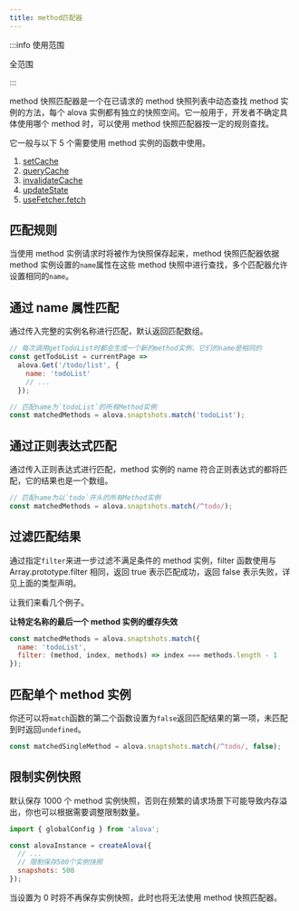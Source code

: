 ```yaml
---
title: method匹配器
---
```


:::info 使用范围

全范围

:::

method 快照匹配器是一个在已请求的 method 快照列表中动态查找 method 实例的方法，每个 alova 实例都有独立的快照空间。它一般用于，开发者不确定具体使用哪个 method 时，可以使用 method 快照匹配器按一定的规则查找。

它一般与以下 5 个需要使用 method 实例的函数中使用。

1. [setCache](/tutorial/cache/set-and-query)
2. [queryCache](/tutorial/cache/set-and-query)
3. [invalidateCache](/tutorial/cache/manually-invalidate)
4. [updateState](/tutorial/client/in-depth/update-across-components)
5. [useFetcher.fetch](/tutorial/client/strategy/use-fetcher)

## 匹配规则

当使用 method 实例请求时将被作为快照保存起来，method 快照匹配器依据 method 实例设置的`name`属性在这些 method 快照中进行查找，多个匹配器允许设置相同的`name`。

## 通过 name 属性匹配

通过传入完整的实例名称进行匹配，默认返回匹配数组。

```javascript
// 每次调用getTodoList时都会生成一个新的method实例，它们的name是相同的
const getTodoList = currentPage =>
  alova.Get('/todo/list', {
    name: 'todoList'
    // ...
  });

// 匹配name为`todoList`的所有Method实例
const matchedMethods = alova.snaptshots.match('todoList');
```

## 通过正则表达式匹配

通过传入正则表达式进行匹配，method 实例的 name 符合正则表达式的都将匹配，它的结果也是一个数组。

```javascript
// 匹配name为以`todo`开头的所有Method实例
const matchedMethods = alova.snaptshots.match(/^todo/);
```

## 过滤匹配结果

通过指定`filter`来进一步过滤不满足条件的 method 实例，filter 函数使用与 Array.prototype.filter 相同，返回 true 表示匹配成功，返回 false 表示失败，详见上面的类型声明。

让我们来看几个例子。

**让特定名称的最后一个 method 实例的缓存失效**

```javascript
const matchedMethods = alova.snaptshots.match({
  name: 'todoList',
  filter: (method, index, methods) => index === methods.length - 1
});
```

## 匹配单个 method 实例

你还可以将`match`函数的第二个函数设置为`false`返回匹配结果的第一项，未匹配到时返回`undefined`。

```js
const matchedSingleMethod = alova.snaptshots.match(/^todo/, false);
```

## 限制实例快照

默认保存 1000 个 method 实例快照，否则在频繁的请求场景下可能导致内存溢出，你也可以根据需要调整限制数量。

```js
import { globalConfig } from 'alova';

const alovaInstance = createAlova({
  // ...
  // 限制保存500个实例快照
  snapshots: 500
});
```

当设置为 0 时将不再保存实例快照，此时也将无法使用 method 快照匹配器。
